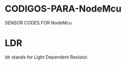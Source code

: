# CODIGOS-PARA-NodeMcu
SENSOR CODES FOR  NodeMcu


<h1>LDR</h1> 
<p>ldr stands for Light Dependent Resistor.</p>

 
